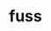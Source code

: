 ---
category: 4-letters
denotation: null
name: fuss
reference_link: https://www.etymonline.com/word/fuss
root_language: null
root_name: null
title: fuss
type: free
word_sums:
- respelling: fuss
  sum: 'Fuss + '
---